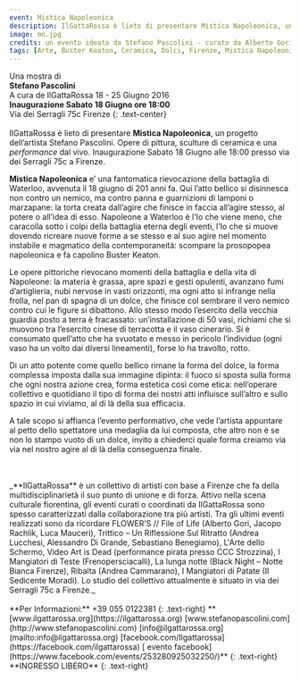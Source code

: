 ```yaml
---
event: Mistica Napoleonica
description: IlGattaRossa è lieto di presentare Mistica Napoleonica, un progetto dell’artista Stefano Pascolini. Opere di pittura, sculture di ceramica e una performance dal vivo.
image: mn.jpg
credits: un evento ideato da Stefano Pascolini - curato da Alberto Gori e Stefano Pascolini - testo di Cosma Galeni e IlGattaRossa - progetto grafico di Alberto Gori
tags: [Arte, Buster Keaton, Ceramica, Dolci, Firenze, Mistica Napoleonica, Napoleone, Performance, Pittura, Scultura, Stefano Pascolini]
---
```


Una mostra di  
**Stefano Pascolini**  
A cura de IlGattaRossa
18 - 25 Giugno 2016  
**Inaugurazione Sabato 18 Giugno ore 18:00**  
Via dei Serragli 75c Firenze
{: .text-center}
<br />  
IlGattaRossa è lieto di presentare **Mistica Napoleonica**, un progetto dell’artista Stefano Pascolini. 
Opere di pittura, sculture di ceramica e una _performance_ dal vivo. Inaugurazione Sabato 18 Giugno alle 18:00 presso via dei Serragli 75c a Firenze.

**Mistica Napoleonica** e’ una fantomatica rievocazione della battaglia di Waterloo, 
avvenuta il 18 giugno di 201 anni fa. Qui l’atto bellico si disinnesca non contro un nemico, 
ma contro panna e guarnizioni di lamponi o marzapane: la torta creata dall’agire 
che finisce in faccia all’agire stesso, al potere o all’idea di esso. 
Napoleone a Waterloo è l’Io che viene meno, che caracolla sotto i colpi della 
battaglia eterna degli eventi, l’Io che si muove dovendo ricreare nuove forme 
a se stesso e al suo agire nel momento instabile e magmatico della contemporaneità: scompare la prosopopea napoleonica e fa capolino Buster Keaton.

Le opere pittoriche rievocano momenti della battaglia e della vita di Napoleone: 
la materia è grassa, apre spazi e gesti opulenti, avanzano fumi d’artiglieria, 
nubi nervose in vasti orizzonti, ma ogni atto si infrange nella frolla, nel pan 
di spagna di un dolce, che finisce col sembrare il vero nemico contro cui le 
figure si dibattono. Allo stesso modo l’esercito della vecchia guardia posto a 
terra è fracassato: un’installazione di 50 vasi, richiami che si muovono tra 
l’esercito cinese di terracotta e il vaso cinerario. Si è consumato quell’atto 
che ha svuotato e messo in pericolo l’individuo (ogni vaso ha un volto dai diversi lineamenti), forse lo ha travolto, rotto.

Di un atto potente come quello bellico rimane la forma del dolce, la forma complessa imposta dalla sua immagine dipinta: il fuoco si sposta sulla forma che ogni nostra azione crea, forma estetica così come etica: nell’operare collettivo e quotidiano il tipo di forma dei nostri atti influisce sull’altro e sullo spazio in cui viviamo, al di là della sua efficacia.

A tale scopo si affianca l’evento performativo, che vede l’artista appuntare al petto dello spettatore una medaglia da lui composta, che altro non è se non lo stampo vuoto di un dolce, invito a chiederci quale forma creiamo via via nel nostro agire al di là della conseguenza finale.

<br />
<br />
_**IlGattaRossa** è un collettivo di artisti con base a Firenze che fa della multidisciplinarietà il suo punto di unione e di forza. Attivo nella scena culturale fiorentina, gli eventi curati o coordinati da IlGattaRossa sono spesso caratterizzati dalla collaborazione tra più artisti. Tra gli ultimi eventi realizzati sono da ricordare FLOWER’S // File of Life (Alberto Gori, Jacopo Rachlik, Luca Mauceri), Trittico – Un Riflessione Sul Ritratto (Andrea Lucchesi, Alessandro Di Grande, Sebastiano Benegiamo), L'Arte dello Schermo, Video Art is Dead (performance pirata presso CCC Strozzina), I Mangiatori di Teste (Frenopersciacalli), La lunga notte (Black Night – Notte Bianca Firenze), Ribalta (Andrea Cammarano), I Mangiatori di Patate (Il Sedicente Moradi). Lo studio del collettivo attualmente è situato in via dei Serragli 75c a Firenze._

<br />
<br />
**Per Informazioni:**  
+39 055 0122381
{: .text-right}
**[www.ilgattarossa.org](https://ilgattarossa.org)  
[www.stefanopascolini.com](http://www.stefanopascolini.com)  
[info@ilgattarossa.org](mailto:info@ilgattarossa.org)  
[facebook.com/Ilgattarossa](https://facebook.com/ilgattarossa)  
[ evento facebook](https://www.facebook.com/events/253280925032250/)**
{: .text-right}
**INGRESSO LIBERO**
{: .text-right}
